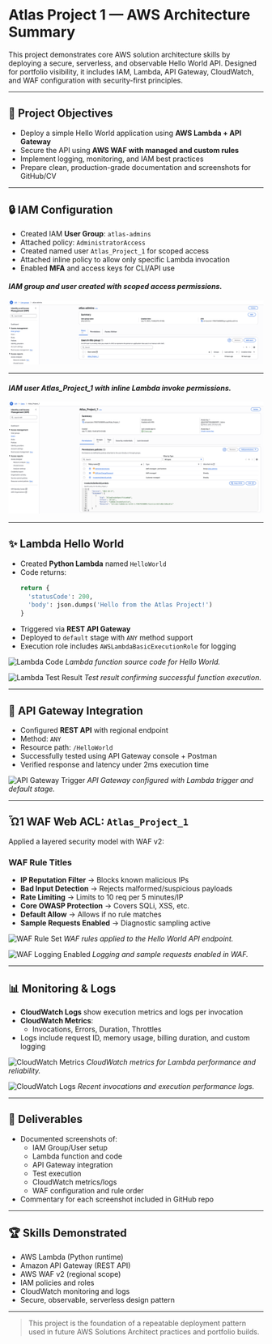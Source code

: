 # Atlas Project 1 — AWS Architecture Summary

This project demonstrates core AWS solution architecture skills by deploying a secure, serverless, and observable Hello World API. Designed for portfolio visibility, it includes IAM, Lambda, API Gateway, CloudWatch, and WAF configuration with security-first principles.

---

## 📅 Project Objectives
- Deploy a simple Hello World application using **AWS Lambda + API Gateway**
- Secure the API using **AWS WAF with managed and custom rules**
- Implement logging, monitoring, and IAM best practices
- Prepare clean, production-grade documentation and screenshots for GitHub/CV

---


## 🔒 IAM Configuration
- Created IAM **User Group**: `atlas-admins`
- Attached policy: `AdministratorAccess`
- Created named user `Atlas_Project_1` for scoped access
- Attached inline policy to allow only specific Lambda invocation
- Enabled **MFA** and access keys for CLI/API use
  
#### *IAM group and user created with scoped access permissions.*
![IAM Group Setup](https://raw.githubusercontent.com/CrackTheEgg/CrackTheEgg/main/Chapter_01_Lambda_Hello_World/P1_Assets/IAM-1.png)

---


#### *IAM user Atlas_Project_1 with inline Lambda invoke permissions.*
![IAM User Permissions](https://raw.githubusercontent.com/CrackTheEgg/CrackTheEgg/main/Chapter_01_Lambda_Hello_World/P1_Assets/IAM-2.png)


---

## ✨ Lambda Hello World
- Created **Python Lambda** named `HelloWorld`
- Code returns:
  ```python
  return {
    'statusCode': 200,
    'body': json.dumps('Hello from the Atlas Project!')
  }
  ```
- Triggered via **REST API Gateway**
- Deployed to `default` stage with `ANY` method support
- Execution role includes `AWSLambdaBasicExecutionRole` for logging

![Lambda Code](../images/Screenshot%202025-07-18%20at%207.32.53%E2%80%AFam.png)
*Lambda function source code for Hello World.*

![Lambda Test Result](../images/Screenshot%202025-07-18%20at%207.33.21%E2%80%AFam.png)
*Test result confirming successful function execution.*

---

## 📡 API Gateway Integration
- Configured **REST API** with regional endpoint
- Method: `ANY`
- Resource path: `/HelloWorld`
- Successfully tested using API Gateway console + Postman
- Verified response and latency under 2ms execution time

![API Gateway Trigger](../images/Screenshot%202025-07-18%20at%208.10.47%E2%80%AFam.png)
*API Gateway configured with Lambda trigger and default stage.*

---

## Ὦ1️ WAF Web ACL: `Atlas_Project_1`
Applied a layered security model with WAF v2:

### WAF Rule Titles
- **IP Reputation Filter** → Blocks known malicious IPs
- **Bad Input Detection** → Rejects malformed/suspicious payloads
- **Rate Limiting** → Limits to 10 req per 5 minutes/IP
- **Core OWASP Protection** → Covers SQLi, XSS, etc.
- **Default Allow** → Allows if no rule matches
- **Sample Requests Enabled** → Diagnostic sampling active

![WAF Rule Set](../images/Screenshot%202025-07-18%20at%208.20.55%E2%80%AFam.png)
*WAF rules applied to the Hello World API endpoint.*

![WAF Logging Enabled](../images/Screenshot%202025-07-18%20at%208.21.20%E2%80%AFam.png)
*Logging and sample requests enabled in WAF.*

---

## 📊 Monitoring & Logs
- **CloudWatch Logs** show execution metrics and logs per invocation
- **CloudWatch Metrics**:
  - Invocations, Errors, Duration, Throttles
- Logs include request ID, memory usage, billing duration, and custom logging

![CloudWatch Metrics](../images/Screenshot%202025-07-18%20at%207.34.07%E2%80%AFam.png)
*CloudWatch metrics for Lambda performance and reliability.*

![CloudWatch Logs](../images/Screenshot%202025-07-18%20at%207.34.47%E2%80%AFam.png)
*Recent invocations and execution performance logs.*

---

## 📄 Deliverables
- Documented screenshots of:
  - IAM Group/User setup
  - Lambda function and code
  - API Gateway integration
  - Test execution
  - CloudWatch metrics/logs
  - WAF configuration and rule order
- Commentary for each screenshot included in GitHub repo

---

## 🏆 Skills Demonstrated
- AWS Lambda (Python runtime)
- Amazon API Gateway (REST API)
- AWS WAF v2 (regional scope)
- IAM policies and roles
- CloudWatch monitoring and logs
- Secure, observable, serverless design pattern

---

> This project is the foundation of a repeatable deployment pattern used in future AWS Solutions Architect practices and portfolio builds.
